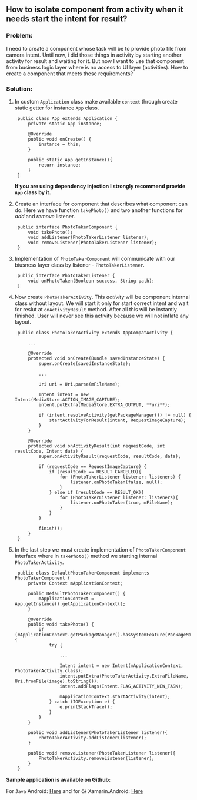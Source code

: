 ﻿## How to isolate component from activity when it needs start the intent for result?

### Problem:

I need to create a component whose task will be to provide photo file from camera intent.
Until now, i did those things in activity by starting another activity for result and waiting for it.
But now I want to use that component from business logic layer where is no access to UI layer (activities).
How to create a component that meets these requirements?

### Solution:

1. In custom `Application` class make available `context` through create static getter for instance `App` class.

        public class App extends Application {
            private static App instance;

            @Override
            public void onCreate() {
                instance = this;
            }

            public static App getInstance(){
                return instance;
            }
        }
    **If you are using dependency injection I strongly recommend provide `App` class by it.**
2. Create an interface for component that describes what component can do. Here we have function `takePhoto()` and two another functions for _add_ and _remove_ listener.
        
        public interface PhotoTakerComponent {
            void takePhoto();
            void addListener(PhotoTakerListener listener);
            void removeListener(PhotoTakerListener listener);
        }
3. Implementation of `PhotoTakerComponent` will communicate with our biusness layer class by listener - `PhotoTakerListener`.

        public interface PhotoTakerListener {
            void onPhotoTaken(Boolean success, String path);
        }
4. Now create `PhotoTakerActivity`. This _activity_ will be component internal class without layout. We will start it only for start correct intent and wait for reslut at `onActivityResult` method. After all this will be instantly finished. User will never see this activity because we will not inflate any layout.

        public class PhotoTakerActivity extends AppCompatActivity {

            ...

            @Override
            protected void onCreate(Bundle savedInstanceState) {
                super.onCreate(savedInstanceState);
                
                ...

                Uri uri = Uri.parse(mFileName);

                Intent intent = new Intent(MediaStore.ACTION_IMAGE_CAPTURE);
                intent.putExtra(MediaStore.EXTRA_OUTPUT, **uri**);

                if (intent.resolveActivity(getPackageManager()) != null) {
                    startActivityForResult(intent, RequestImageCapture);
                }
            }

            @Override
            protected void onActivityResult(int requestCode, int resultCode, Intent data) {
                super.onActivityResult(requestCode, resultCode, data);

                if (requestCode == RequestImageCapture) {
                    if (resultCode == RESULT_CANCELED){
                        for (PhotoTakerListener listener: listeners) {
                            listener.onPhotoTaken(false, null);
                        }
                    } else if (resultCode == RESULT_OK){
                        for (PhotoTakerListener listener: listeners){
                            listener.onPhotoTaken(true, mFileName);
                        }
                    }
                }

                finish();
            }
        }
5. In the last step we must create implementation of `PhotoTakerComponent` interface where in `takePhoto()` method we starting internal `PhotoTakerActivity`.

        public class DefaultPhotoTakerComponent implements PhotoTakerComponent {
            private Context mApplicationContext;

            public DefaultPhotoTakerComponent() {
                mApplicationContext = App.getInstance().getApplicationContext();
            }

            @Override
            public void takePhoto() {
                if (mApplicationContext.getPackageManager().hasSystemFeature(PackageManager.FEATURE_CAMERA)) {
                    try {
                        
                        ...

                        Intent intent = new Intent(mApplicationContext, PhotoTakerActivity.class);
                        intent.putExtra(PhotoTakerActivity.ExtraFileName, Uri.fromFile(image).toString());
                        intent.addFlags(Intent.FLAG_ACTIVITY_NEW_TASK);

                        mApplicationContext.startActivity(intent);
                    } catch (IOException e) {
                        e.printStackTrace();
                    }
                }
            }

            public void addListener(PhotoTakerListener listener){
                PhotoTakerActivity.addListener(listener);
            }

            public void removeListener(PhotoTakerListener listener){
                PhotoTakerActivity.removeListener(listener);
            }
        }

**Sample application is available on Github:**

For `Java` Android: [Here](https://github.com/Lonelywood/Android-Samples-IsolateComponents/tree/master/Android)
and for `C#` Xamarin.Android: [Here](https://github.com/Lonelywood/Android-Samples-IsolateComponents/tree/master/Xamarin)